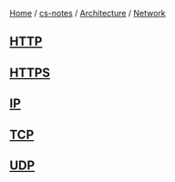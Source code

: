 [Home](https://mengxianbin.github.io) /
[cs-notes](https://mengxianbin.github.io/cs-notes/content) /
[Architecture](https://mengxianbin.github.io/cs-notes/content/Architecture) /
[Network](https://mengxianbin.github.io/cs-notes/content/Architecture/Network)

## [HTTP](https://mengxianbin.github.io/cs-notes/content/Architecture/Network/HTTP/)

## [HTTPS](https://mengxianbin.github.io/cs-notes/content/Architecture/Network/HTTPS/)

## [IP](https://mengxianbin.github.io/cs-notes/content/Architecture/Network/IP/)

## [TCP](https://mengxianbin.github.io/cs-notes/content/Architecture/Network/TCP/)

## [UDP](https://mengxianbin.github.io/cs-notes/content/Architecture/Network/UDP/)
